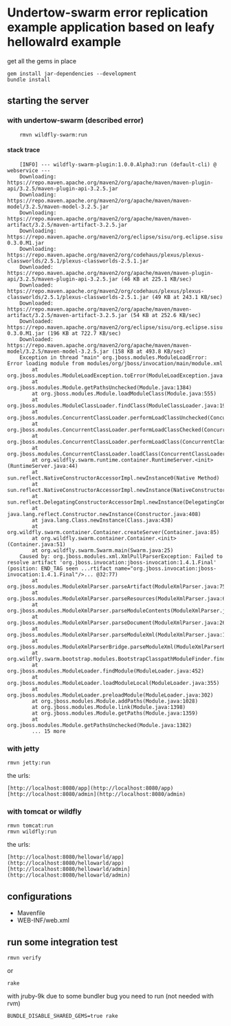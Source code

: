 # Undertow-swarm error replication example application based on leafy hellowalrd example

get all the gems in place

	gem install jar-dependencies --development
    bundle install

## starting the server

### with undertow-swarm (described error)

		rmvn wildfly-swarm:run


#### stack trace

		[INFO] --- wildfly-swarm-plugin:1.0.0.Alpha3:run (default-cli) @ webservice ---
		Downloading: https://repo.maven.apache.org/maven2/org/apache/maven/maven-plugin-api/3.2.5/maven-plugin-api-3.2.5.jar
		Downloading: https://repo.maven.apache.org/maven2/org/apache/maven/maven-model/3.2.5/maven-model-3.2.5.jar
		Downloading: https://repo.maven.apache.org/maven2/org/apache/maven/maven-artifact/3.2.5/maven-artifact-3.2.5.jar
		Downloading: https://repo.maven.apache.org/maven2/org/eclipse/sisu/org.eclipse.sisu.plexus/0.3.0.M1/org.eclipse.sisu.plexus-0.3.0.M1.jar
		Downloading: https://repo.maven.apache.org/maven2/org/codehaus/plexus/plexus-classworlds/2.5.1/plexus-classworlds-2.5.1.jar
		Downloaded: https://repo.maven.apache.org/maven2/org/apache/maven/maven-plugin-api/3.2.5/maven-plugin-api-3.2.5.jar (46 KB at 225.1 KB/sec)
		Downloaded: https://repo.maven.apache.org/maven2/org/codehaus/plexus/plexus-classworlds/2.5.1/plexus-classworlds-2.5.1.jar (49 KB at 243.1 KB/sec)
		Downloaded: https://repo.maven.apache.org/maven2/org/apache/maven/maven-artifact/3.2.5/maven-artifact-3.2.5.jar (54 KB at 252.6 KB/sec)
		Downloaded: https://repo.maven.apache.org/maven2/org/eclipse/sisu/org.eclipse.sisu.plexus/0.3.0.M1/org.eclipse.sisu.plexus-0.3.0.M1.jar (196 KB at 722.7 KB/sec)
		Downloaded: https://repo.maven.apache.org/maven2/org/apache/maven/maven-model/3.2.5/maven-model-3.2.5.jar (158 KB at 493.8 KB/sec)
		Exception in thread "main" org.jboss.modules.ModuleLoadError: Error loading module from modules/org/jboss/invocation/main/module.xml
			at org.jboss.modules.ModuleLoadException.toError(ModuleLoadException.java:74)
			at org.jboss.modules.Module.getPathsUnchecked(Module.java:1384)
			at org.jboss.modules.Module.loadModuleClass(Module.java:555)
			at org.jboss.modules.ModuleClassLoader.findClass(ModuleClassLoader.java:197)
			at org.jboss.modules.ConcurrentClassLoader.performLoadClassUnchecked(ConcurrentClassLoader.java:455)
			at org.jboss.modules.ConcurrentClassLoader.performLoadClassChecked(ConcurrentClassLoader.java:404)
			at org.jboss.modules.ConcurrentClassLoader.performLoadClass(ConcurrentClassLoader.java:385)
			at org.jboss.modules.ConcurrentClassLoader.loadClass(ConcurrentClassLoader.java:130)
			at org.wildfly.swarm.runtime.container.RuntimeServer.<init>(RuntimeServer.java:44)
			at sun.reflect.NativeConstructorAccessorImpl.newInstance0(Native Method)
			at sun.reflect.NativeConstructorAccessorImpl.newInstance(NativeConstructorAccessorImpl.java:62)
			at sun.reflect.DelegatingConstructorAccessorImpl.newInstance(DelegatingConstructorAccessorImpl.java:45)
			at java.lang.reflect.Constructor.newInstance(Constructor.java:408)
			at java.lang.Class.newInstance(Class.java:438)
			at org.wildfly.swarm.container.Container.createServer(Container.java:85)
			at org.wildfly.swarm.container.Container.<init>(Container.java:51)
			at org.wildfly.swarm.Swarm.main(Swarm.java:25)
		Caused by: org.jboss.modules.xml.XmlPullParserException: Failed to resolve artifact 'org.jboss.invocation:jboss-invocation:1.4.1.Final' (position: END_TAG seen ...rtifact name="org.jboss.invocation:jboss-invocation:1.4.1.Final"/>... @32:77)
			at org.jboss.modules.ModuleXmlParser.parseArtifact(ModuleXmlParser.java:756)
			at org.jboss.modules.ModuleXmlParser.parseResources(ModuleXmlParser.java:650)
			at org.jboss.modules.ModuleXmlParser.parseModuleContents(ModuleXmlParser.java:446)
			at org.jboss.modules.ModuleXmlParser.parseDocument(ModuleXmlParser.java:261)
			at org.jboss.modules.ModuleXmlParser.parseModuleXml(ModuleXmlParser.java:148)
			at org.jboss.modules.ModuleXmlParserBridge.parseModuleXml(ModuleXmlParserBridge.java:17)
			at org.wildfly.swarm.bootstrap.modules.BootstrapClasspathModuleFinder.findModule(BootstrapClasspathModuleFinder.java:35)
			at org.jboss.modules.ModuleLoader.findModule(ModuleLoader.java:452)
			at org.jboss.modules.ModuleLoader.loadModuleLocal(ModuleLoader.java:355)
			at org.jboss.modules.ModuleLoader.preloadModule(ModuleLoader.java:302)
			at org.jboss.modules.Module.addPaths(Module.java:1028)
			at org.jboss.modules.Module.link(Module.java:1398)
			at org.jboss.modules.Module.getPaths(Module.java:1359)
			at org.jboss.modules.Module.getPathsUnchecked(Module.java:1382)
			... 15 more

### with jetty

    rmvn jetty:run

the urls:

    [http://localhost:8080/app](http://localhost:8080/app)
    [http://localhost:8080/admin](http://localhost:8080/admin)

### with tomcat or wildfly

	rmvn tomcat:run
	rmvn wildfly:run

the urls:

    [http://localhost:8080/hellowarld/app](http://localhost:8080/hellowarld/app)
    [http://localhost:8080/hellowarld/admin](http://localhost:8080/hellowarld/admin)

## configurations

* Mavenfile
* WEB-INF/web.xml

## run some integration test

    rmvn verify

or

    rake

with jruby-9k due to some bundler bug you need to run (not needed with rvm)

    BUNDLE_DISABLE_SHARED_GEMS=true rake
